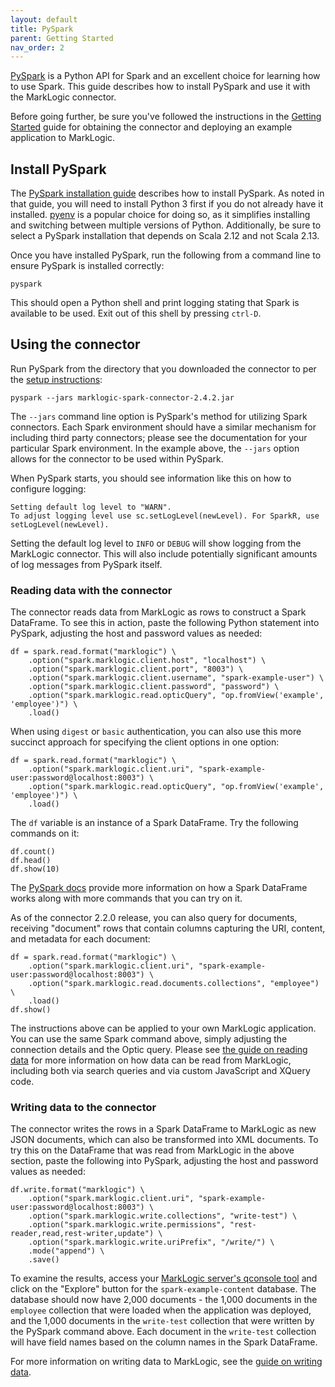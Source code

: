 ```yaml
---
layout: default
title: PySpark
parent: Getting Started
nav_order: 2
---
```


[PySpark](https://spark.apache.org/docs/latest/api/python/index.html) is a Python API for Spark and an excellent choice
for learning how to use Spark. This guide describes how to install PySpark and use it with the MarkLogic connector. 

Before going further, be sure you've followed the instructions in the [Getting Started](getting-started.md) guide for
obtaining the connector and deploying an example application to MarkLogic.

## Install PySpark

The [PySpark installation guide](https://spark.apache.org/docs/latest/api/python/getting_started/install.html) describes
how to install PySpark. As noted in that guide, you will need to install Python 3 first if you do not already have it
installed. [pyenv](https://github.com/pyenv/pyenv#installation) is a popular choice for doing so, as it simplifies
installing and switching between multiple versions of Python. Additionally, be sure to select a PySpark installation 
that depends on Scala 2.12 and not Scala 2.13.

Once you have installed PySpark, run the following from a command line to ensure PySpark is installed correctly:

    pyspark

This should open a Python shell and print logging stating that Spark is available to be used. Exit out of this
shell by pressing `ctrl-D`.

## Using the connector

Run PySpark from the directory that you downloaded the connector to per the [setup instructions](setup.md):

    pyspark --jars marklogic-spark-connector-2.4.2.jar

The `--jars` command line option is PySpark's method for utilizing Spark connectors. Each Spark environment should have
a similar mechanism for including third party connectors; please see the documentation for your particular Spark
environment. In the example above, the `--jars` option allows for the connector to be used within
PySpark.

When PySpark starts, you should see information like this on how to configure logging:

    Setting default log level to "WARN".
    To adjust logging level use sc.setLogLevel(newLevel). For SparkR, use setLogLevel(newLevel).

Setting the default log level to `INFO` or `DEBUG` will show logging from the MarkLogic connector. This will also
include potentially significant amounts of log messages from PySpark itself.

### Reading data with the connector

The connector reads data from MarkLogic as rows to construct a Spark DataFrame. To see this in action,
paste the following Python statement into PySpark, adjusting the host and password values as needed:

```
df = spark.read.format("marklogic") \
    .option("spark.marklogic.client.host", "localhost") \
    .option("spark.marklogic.client.port", "8003") \
    .option("spark.marklogic.client.username", "spark-example-user") \
    .option("spark.marklogic.client.password", "password") \
    .option("spark.marklogic.read.opticQuery", "op.fromView('example', 'employee')") \
    .load()
```

When using `digest` or `basic` authentication, you can also use this more succinct approach for specifying the
client options in one option:

```
df = spark.read.format("marklogic") \
    .option("spark.marklogic.client.uri", "spark-example-user:password@localhost:8003") \
    .option("spark.marklogic.read.opticQuery", "op.fromView('example', 'employee')") \
    .load()
```

The `df` variable is an instance of a Spark DataFrame. Try the following commands on it:

    df.count()
    df.head()
    df.show(10)

The [PySpark docs](https://spark.apache.org/docs/latest/api/python/getting_started/quickstart_df.html) provide more
information on how a Spark DataFrame works along with more commands that you can try on it.

As of the connector 2.2.0 release, you can also query for documents, receiving "document" rows that contain columns
capturing the URI, content, and metadata for each document:

```
df = spark.read.format("marklogic") \
    .option("spark.marklogic.client.uri", "spark-example-user:password@localhost:8003") \
    .option("spark.marklogic.read.documents.collections", "employee") \
    .load()
df.show()
```

The instructions above can be applied to your own MarkLogic application. You can use the same Spark command above,
simply adjusting the connection details and the Optic query. Please see 
[the guide on reading data](../reading-data/reading.md) for more information on how data can be read from MarkLogic, 
including both via search queries and via custom JavaScript and XQuery code.

### Writing data to the connector

The connector writes the rows in a Spark DataFrame to MarkLogic as new JSON documents, which can also be transformed
into XML documents. To try this on the DataFrame that was read from MarkLogic in the above section,
paste the following into PySpark, adjusting the host and password values as needed:

```
df.write.format("marklogic") \
    .option("spark.marklogic.client.uri", "spark-example-user:password@localhost:8003") \
    .option("spark.marklogic.write.collections", "write-test") \
    .option("spark.marklogic.write.permissions", "rest-reader,read,rest-writer,update") \
    .option("spark.marklogic.write.uriPrefix", "/write/") \
    .mode("append") \
    .save()
```

To examine the results, access your [MarkLogic server's qconsole tool](https://docs.marklogic.com/guide/qconsole/intro) 
and click on the "Explore" button for the `spark-example-content` database. The database should now have 
2,000 documents - the 1,000 documents in the
`employee` collection that were loaded when the application was deployed, and the 1,000 documents in the
`write-test` collection that were written by the PySpark command above. Each document in the `write-test` collection
will have field names based on the column names in the Spark DataFrame.

For more information on writing data to MarkLogic, see the [guide on writing data](../writing.md).
